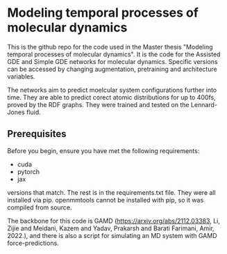 # Modeling temporal processes of molecular dynamics

This is the github repo for the code used in the Master thesis "Modeling temporal processes of molecular dynamics". It is the code for the Assisted GDE and Simple GDE networks for molecular dynamics. Specific versions can be accessed by changing augmentation, pretraining and architecture variables.

The networks aim to predict moelcular system configurations further into time. They are able to predict corect atomic distributions for up to 400fs, proved by the RDF graphs. They were trained and tested on the Lennard-Jones fluid.

## Prerequisites

Before you begin, ensure you have met the following requirements:
- cuda
- pytorch
- jax

versions that match. The rest is in the requirements.txt file. They were all installed via pip. openmmtools cannot be installed with pip, so it was compiled from source.

The backbone for this code is GAMD (https://arxiv.org/abs/2112.03383, Li, Zijie and Meidani, Kazem and Yadav, Prakarsh and Barati Farimani, Amir, 2022.), and there is also a script for simulating an MD system with GAMD force-predictions.

